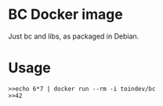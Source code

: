 # BC Docker image

Just bc and libs, as packaged in Debian.

# Usage

```
>>echo 6*7 | docker run --rm -i toindev/bc
>>42
```
